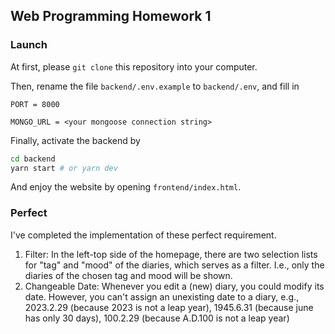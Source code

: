 ## Web Programming Homework 1

### Launch
At first, please `git clone` this repository into your computer.

Then, rename the file `backend/.env.example` to `backend/.env`, and fill in 

```env
PORT = 8000

MONGO_URL = <your mongoose connection string>
```

Finally, activate the backend by

```bash
cd backend
yarn start # or yarn dev
```

And enjoy the website by opening `frontend/index.html`.

### Perfect

I've completed the implementation of these perfect requirement.

1. Filter: In the left-top side of the homepage, there are two selection lists for "tag" and "mood" of the diaries, which serves as a filter. I.e., only the diaries of the chosen tag and mood will be shown.
2. Changeable Date: Whenever you edit a (new) diary, you could modify its date. However, you can't assign an unexisting date to a diary, e.g., 2023.2.29 (because 2023 is not a leap year), 1945.6.31 (because june has only 30 days), 100.2.29 (because A.D.100 is not a leap year)
